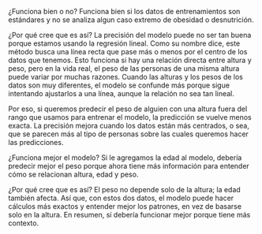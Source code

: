 ¿Funciona bien o no?
Funciona bien si los datos de entrenamientos son estándares y no se analiza algun caso extremo de obesidad o desnutrición.

¿Por qué cree que es así?
La precisión del modelo puede no ser tan buena porque estamos usando la regresión lineal. Como su nombre dice, este método busca una línea recta que pase más o menos por el centro de los datos que tenemos.
Esto funciona si hay una relación directa entre altura y peso, pero en la vida real, el peso de las personas de una misma altura puede variar por muchas razones. Cuando las alturas y los pesos de los datos son muy diferentes, el modelo se confunde más porque sigue intentando ajustarlos a una línea, aunque la relación no sea tan lineal.

Por eso, si queremos predecir el peso de alguien con una altura fuera del rango que usamos para entrenar el modelo, la predicción se vuelve menos exacta. La precisión mejora cuando los datos están más centrados, o sea, que se parecen más al tipo de personas sobre las cuales queremos hacer las predicciones.

¿Funciona mejor el modelo?
Si le agregamos la edad al modelo, debería predecir mejor el peso porque ahora tiene más información para entender cómo se relacionan altura, edad y peso.

¿Por qué cree que es así?
El peso no depende solo de la altura; la edad también afecta. Así que, con estos dos datos, el modelo puede hacer cálculos más exactos y entender mejor los patrones, en vez de basarse solo en la altura. En resumen, sí debería funcionar mejor porque tiene más contexto.
